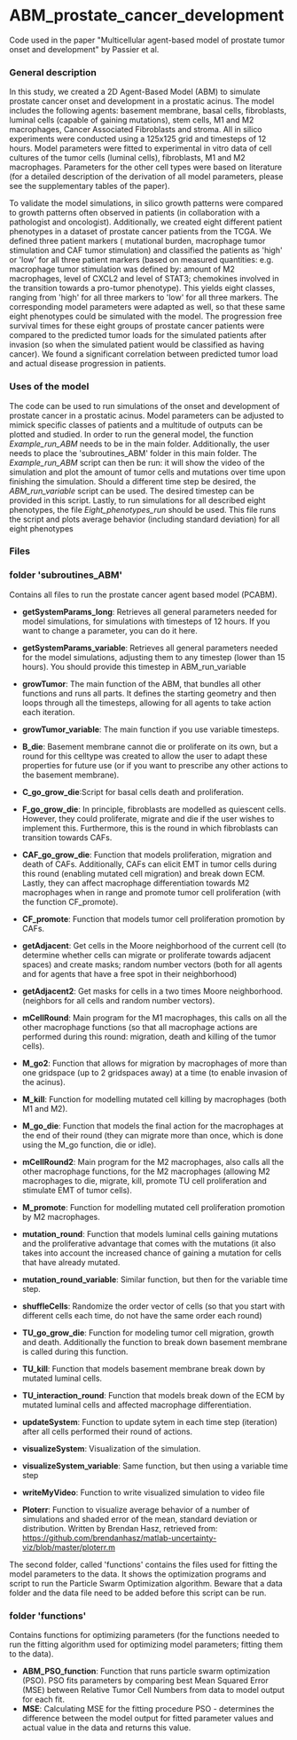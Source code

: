 # ABM_prostate_cancer_development
Code used in the paper "Multicellular agent-based model of prostate tumor onset and development" by Passier et al.

### General description 
In this study, we created a 2D Agent-Based Model (ABM) to simulate prostate cancer onset and development in a prostatic acinus. The model includes the following agents: basement membrane, basal cells, fibroblasts, luminal cells (capable of gaining mutations), stem cells, M1 and M2 macrophages, Cancer Associated Fibroblasts and stroma. All in silico experiments were conducted using a 125x125 grid and timesteps of 12 hours. Model parameters were fitted to experimental in vitro data of cell cultures of the tumor cells (luminal cells), fibroblasts, M1 and M2 macrophages. Parameters for the other cell types were based on literature (for a detailed description of the derivation of all model parameters, please see the supplementary tables of the paper). 

To validate the model simulations, in silico growth patterns were compared to growth patterns often observed in patients (in collaboration with a pathologist and oncologist). Additionally, we created eight different patient phenotypes in a dataset of prostate cancer patients from the TCGA. We defined three patient markers ( mutational burden, macrophage tumor stimulation and CAF tumor stimulation) and classified the patients as 'high' or 'low' for all three patient markers (based on measured quantities: e.g. macrophage tumor stimulation was defined by: amount of M2 macrophages, level of CXCL2 and level of STAT3; chemokines involved in the transition towards a pro-tumor phenotype). This yields eight classes, ranging from 'high' for all three markers to 'low' for all three markers. The corresponding model parameters were adapted as well, so that these same eight phenotypes could be simulated with the model. The progression free survival times for these eight groups of prostate cancer patients were compared to the predicted tumor loads for the simulated patients after invasion (so when the simulated patient would be classified as having cancer). We found a significant correlation between predicted tumor load and actual disease progression in patients.  

### Uses of the model 
The code can be used to run simulations of the onset and development of prostate cancer in a prostatic acinus. Model parameters can be adjusted to mimick specific classes of patients and a multitude of outputs can be plotted and studied. In order to run the general model, the function *Example_run_ABM* needs to be in the main folder. Additionally, the user needs to place the 'subroutines_ABM' folder in this main folder. The *Example_run_ABM* script can then be run: it will show the video of the simulation and plot the amount of tumor cells and mutations over time upon finishing the simulation. Should a different time step be desired, the *ABM_run_variable* script can be used. The desired timestep can be provided in this script. Lastly, to run simulations for all described eight phenotypes, the file *Eight_phenotypes_run* should be used. This file runs the script and plots average behavior (including standard deviation) for all eight phenotypes

### Files 

### folder 'subroutines_ABM'
Contains all files to run the prostate cancer agent based model (PCABM). 

- **getSystemParams_long**: Retrieves all general parameters needed for model simulations, for simulations with timesteps of 12 hours. If you want to change a parameter, you can do it here. 
- **getSystemParams_variable**: Retrieves all general parameters needed for the model simulations, adjusting them to any timestep (lower than 15 hours). You should provide this timestep in ABM_run_variable

- **growTumor**: The main function of the ABM, that bundles all other functions and runs all parts. It defines the starting geometry and then loops through all the timesteps, allowing for all agents to take action each iteration. 
- **growTumor_variable**: The main function if you use variable timesteps.  

- **B_die**: Basement membrane cannot die or proliferate on its own, but a round for this celltype was created to allow the user to adapt these properties for future use (or if you want to prescribe any other actions to the basement membrane). 

-  **C_go_grow_die**:Script for basal cells death and proliferation.

- **F_go_grow_die**: In principle, fibroblasts are modelled as quiescent cells. However, they could proliferate, migrate and die if the user wishes to implement this. 
Furthermore, this is the round in which fibroblasts can transition towards CAFs. 

- **CAF_go_grow_die**: Function that models proliferation, migration and death of CAFs. Additionally, CAFs can elicit EMT in tumor cells during this round (enabling mutated cell migration) and break down ECM. Lastly, they can affect macrophage differentiation towards M2 macrophages when in range and promote tumor cell proliferation (with the function CF_promote). 

- **CF_promote**: Function that models tumor cell proliferation promotion by CAFs. 

- **getAdjacent**: Get cells in the Moore neighborhood of the current cell (to determine whether cells can migrate or proliferate towards adjacent spaces) and create masks; random number vectors (both for all agents and for agents that have a free spot in their neighborhood)

- **getAdjacent2**: Get masks for cells in a two times Moore neighborhood. (neighbors for all cells and random number vectors). 

- **mCellRound**: Main program for the M1 macrophages, this calls on all the other macrophage functions (so that all macrophage actions are performed during this round: migration, death and killing of the tumor cells).

- **M_go2**: Function that allows for migration by macrophages of more than one gridspace (up to 2 gridspaces away) at a time (to enable invasion of the acinus). 

- **M_kill**: Function for modelling mutated cell killing by macrophages (both M1 and M2). 

- **M_go_die**: Function that models the final action for the macrophages at the end of their round (they can migrate more than once, which is done using the M_go function, die or idle). 

- **mCellRound2**: Main program for the M2 macrophages, also calls all the other macrophage functions, for the M2 macrophages (allowing M2 macrophages to die, migrate, kill, promote TU cell proliferation and stimulate EMT of tumor cells). 

- **M_promote**: Function for modelling mutated cell proliferation promotion by M2 macrophages. 

- **mutation_round**: Function that models luminal cells gaining mutations and the proliferative advantage that comes with the mutations (it also takes into account the increased chance of gaining a mutation for cells that have already mutated. 
- **mutation_round_variable**: Similar function, but then for the variable time step. 

- **shuffleCells**: Randomize the order vector of cells (so that you start with different cells each time, do not have the same order each round)

- **TU_go_grow_die**: Function for modeling tumor cell migration, growth and death.
Additionally the function to break down basement membrane is called during this function. 

- **TU_kill**: Function that models basement membrane break down by mutated luminal cells. 

- **TU_interaction_round**: Function that models break down of the ECM by mutated luminal cells and affected macrophage differentiation. 

- **updateSystem**: Function to update sytem in each time step (iteration) after all cells performed their round of actions.

- **visualizeSystem**: Visualization of the simulation. 
- **visualizeSystem_variable**: Same function, but then using a variable time step

- **writeMyVideo**: Function to write visualized simulation to video file

- **Ploterr**: Function to visualize average behavior of a number of simulations and shaded error of the mean, standard deviation or distribution. 
Written by Brendan Hasz, retrieved from: https://github.com/brendanhasz/matlab-uncertainty-viz/blob/master/ploterr.m 

The second folder, called 'functions' contains the files used for fitting the model parameters to the data. It shows the optimization programs and script to run the Particle Swarm Optimization algorithm. Beware that a data folder and the data file need to be added before this script can be run. 

### folder 'functions'
Contains functions for optimizing parameters (for the functions needed to run the fitting algorithm used for optimizing model parameters; fitting them to the data). 
- **ABM_PSO_function**: Function that runs particle swarm optimization (PSO). PSO fits parameters by comparing best Mean Squared Error (MSE) between Relative Tumor Cell Numbers from data to model output for each fit.
- **MSE**: Calculating MSE for the fitting procedure PSO - determines the difference between the model output for fitted parameter values and actual value in the data and returns this value.
